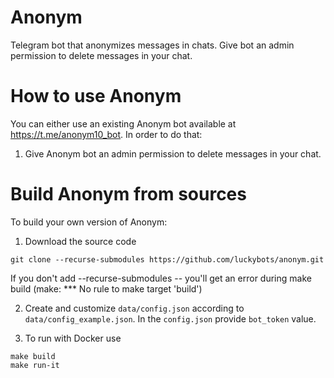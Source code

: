 # Anonym

Telegram bot that anonymizes messages in chats. Give bot an admin permission to delete messages in your chat.

# How to use Anonym

You can either use an existing Anonym bot available at https://t.me/anonym10_bot. In order to do that:

1. Give Anonym bot an admin permission to delete messages in your chat.

# Build Anonym from sources

To build your own version of Anonym:

1. Download the source code
```
git clone --recurse-submodules https://github.com/luckybots/anonym.git
```
If you don't add --recurse-submodules -- you'll get an error during make build (make: *** No rule to make target 'build')

2. Create and customize `data/config.json` according to `data/config_example.json`. In the `config.json` provide `bot_token` value.
   
3. To run with Docker use
```
make build
make run-it
```
